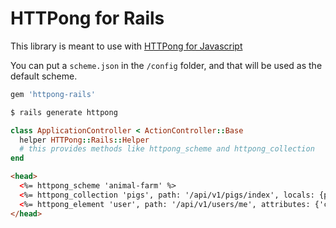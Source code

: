 # HTTPong for Rails

This library is meant to use with [HTTPong for Javascript][js]

You can put a `scheme.json` in the `/config` folder, and
that will be used as the default scheme.

```ruby
gem 'httpong-rails'
```

```bash
$ rails generate httpong
```

```ruby
class ApplicationController < ActionController::Base
  helper HTTPong::Rails::Helper
  # this provides methods like httpong_scheme and httpong_collection
end
```

```html
<head>
  <%= httpong_scheme 'animal-farm' %>
  <%= httpong_collection 'pigs', path: '/api/v1/pigs/index', locals: {pigs: @pigs} %>
  <%= httpong_element 'user', path: '/api/v1/users/me', attributes: {'current-user': true} %>
</head>
```

[js]: https://github.com/hansottowirtz/httpong-js
